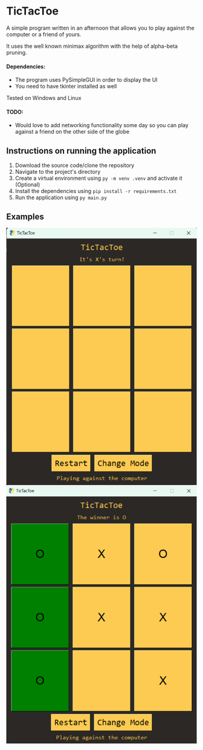 # TicTacToe

A simple program written in an afternoon that allows you to play against the computer or a friend of yours.

It uses the well known minimax algorithm with the help of alpha-beta pruning.

#### Dependencies:

* The program uses PySimpleGUI in order to display the UI
* You need to have tkinter installed as well

Tested on Windows and Linux

#### TODO:

* Would love to add networking functionality some day so you can play against a friend on the other side of the globe

## Instructions on running the application

1. Download the source code/clone the repository
2. Navigate to the project's directory
3. Create a virtual environment using `py -m venv .venv` and activate it (Optional)
4. Install the dependencies using `pip install -r requirements.txt`
5. Run the application using `py main.py`

## Examples

![Ex1](assets/1.png)
![Ex2](assets/2.png)
